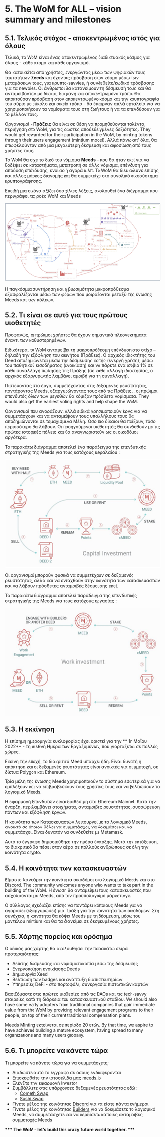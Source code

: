 # 5. The WoM for ALL – vision summary and milestones

## 5.1. Τελικός στόχος - αποκεντρωμένος ιστός για όλους

Τελικά, το WoM είναι ένας αποκεντρωμένος διαδικτυακός κόσμος για όλους - κάθε άτομο και κάθε οργανισμό.

Θα κατοικείται από χρήστες, ενεργώντας μέσω των ψηφιακών τους ταυτοτήτων **Xeeds** και έχοντας πρόσβαση στον κόσμο μέσω των μεταμάσκων τους, για κρυπτο-savvies, ή συνδεθείτε/κωδικό πρόσβασης για τα newbies. Οι άνθρωποι θα κατανείμουν τη δέσμευσή τους και θα ανταμείβονταν με δίκαιο, διαφανή και αποκεντρωμένο τρόπο. Θα αποκτούσαν πρόσβαση στον αποκεντρωμένο κόσμο και την κρυπτογραφία του αύριο με εύκολο και οικείο τρόπο - θα έπαιρναν απλά εργαλεία για να χρησιμοποιήσουν τα νομίσματα τους στη ζωή τους ή να τα επενδύσουν για το μέλλον τους.

Οργανισμοί - **Πράξεις** θα είναι σε θέση να προμηθεύονται ταλέντα, περιήγηση στο WoM, για τις σωστές αποδεδειγμένες δεξιότητες. They would get rewarded for their participation in the WoM, by minting tokens through their users engagement (mintium model). Αλλά πάνω απ' όλα, θα επωφελούνταν από μια μεγαλύτερη δέσμευση και αφοσίωση από τους χρήστες τους.

Το WoM θα είχε το δικό του νόμισμα **Meeds** – που θα ήταν εκεί για να ξοδέψει σε καταστήματα, μετατροπή σε άλλο νόμισμα, επένδυση για απόδοση επένδυσης, ενοίκιο ή αγορά κ.λπ. Το WoM θα διευκόλυνε επίσης και άλλες μάρκες διανομής και θα συμμετείχε στο συνολικό οικοσύστημα κρυπτογράφησης.

Επειδή μια εικόνα αξίζει όσο χίλιες λέξεις, ακολουθεί ένα διάγραμμα που περιγράφει τις ροές WoM και Meeds

![Ροές WoM και Meeds](en/img/wom-flows.png)

Η παγκόσμια συντήρηση και η βιωσιμότητα μακροπρόθεσμα εξασφαλίζονται μέσω των φόρων που μοιράζονται μεταξύ της ένωσης Meeds και των πόλεων.

## 5.2. Τι είναι σε αυτό για τους πρώτους υιοθετητές

Προφανώς, οι πρώιμοι χρήστες θα έχουν σημαντικά πλεονεκτήματα έναντι των καθυστερημένων.

Ειδικότερα, το WoM ανταμείβει τη μακροπρόθεσμη επένδυση στο στίχο – δηλαδή την εξόφληση του ακινήτου (Πράξεις). Ο αρχικός ιδιοκτήτης του Deed αποζημιώνεται μέσω της δέσμευσης κοπής (ενεργή χρήση), μέσω του παθητικού εισοδήματος (ενοικίαση) και να πάρετε ένα ισόβιο 1% σε κάθε συναλλαγή πώλησης της Πράξης (σε κάθε αλλαγή ιδιοκτησίας, ο αρχικός εξαργυρωτής λαμβάνει αμοιβή για τη συναλλαγή).

Πιστεύοντας στο έργο, συμμετέχοντας στις δεξαμενές ρευστότητας, ποντάροντας Meeds, εξαργυρώνοντας τους από τις Πράξεις... οι πρώιμοι επενδυτές όλων των μεγεθών θα κόμιζαν πρόσθετα νομίσματα. They would also get the earliest voting rights and help shape the WoM.

Οργανισμοί που αγοράζουν, αλλά ειδικά χρησιμοποιούν έργα για να συμμετάσχουν και να ανταμείψουν τους υπαλλήλους τους θα αποζημιώνονται σε τεμαχισμένα Μέλη. Όσο πιο δίκαιοι θα παίξουν, τόσο περισσότερο θα λάβουν. Οι προηγούμενοι υιοθετητές θα συνδεθούν με τις πρώτες ιστορικές πόλεις και θα αναγνωριστούν ως οι οικοδόμοι αργότερα.

Το παρακάτω διάγραμμα αποτελεί ένα παράδειγμα της επενδυτικής στρατηγικής της Meeds για τους κατόχους κεφαλαίου :

![Επενδυτική στρατηγική της Meeds για κατόχους κεφαλαίου](en/img/invest-capital.png)

Οι οργανισμοί μπορούν φυσικά να συμμετέχουν σε δεξαμενές ρευστότητας, αλλά και να ενταχθούν στην κοινότητα των κατασκευαστών και να λάβουν πρόσθετες ανταμοιβές δέσμευσης εκεί.

Το παρακάτω διάγραμμα αποτελεί παράδειγμα της επενδυτικής στρατηγικής της Meeds για τους κατόχους εργασίας :

![Επενδυτική στρατηγική της Meeds για τους κατόχους εργασίας](en/img/invest-work.png)

## 5.3. Η εκκίνηση

Η επίσημη ημερομηνία κυκλοφορίας έχει οριστεί για την ** 1η Μαΐου 2022** - τη Διεθνή Ημέρα των Εργαζομένων, που γιορτάζεται σε πολλές χώρες.

Εκείνη την εποχή, το διακριτικό Meed υπάρχει ήδη. Είναι δυνατή η απόκτηση και οι δεξαμενές ρευστότητας είναι ανοικτές για συμμετοχή, σε δίκτυα Polygon και Ethereum.

Τρία μέλη της ένωσης Meeds χρησιμοποιούν το σύστημα εσωτερικά για να εμπλέξουν και να επιβραβεύσουν τους χρήστες τους και να βελτιώσουν το λογισμικό Meeds.

Η εφαρμογή Επενδυτών είναι διαθέσιμη στο Ethereum Mainnet. Κατά την έναρξη, περιλαμβάνει στοιχήματα, ανταμοιβές ρευστότητας, συσσώρευση πόντων και εξόφληση έργων.

Η κοινότητα των Κατασκευαστών λειτουργεί με το λογισμικό Meeds, ανοικτό σε όποιον θέλει να συμμετάσχει, να δοκιμάσει και να συμμετάσχει. Είναι δυνατόν να συνδεθείτε με Metamask.

Αυτό το έγγραφο δημοσιεύθηκε την ημέρα έναρξης. Μετά την εκτόξευση, το διακριτικό θα πέσει στον αέρα σε πολλούς ανθρώπους σε όλη την κοινότητα crypto.

## 5.4. Η κοινότητα των κατασκευαστών

Είμαστε λανσάρει την κοινότητα οικοδόμοι στο λογισμικό Meeds και στο Discord. The community welcomes anyone who wants to take part in the building of the WoM. Η ένωση θα ανταμείψει τους κατασκευαστές που ασχολούνται με Meeds, από τον προϋπολογισμό μάρκετινγκ.

Ο σύλλογος σχεδιάζει επίσης να ποντάρει κάποιους Meeds για να αγοράσει (εξαργυρώσει) μια Πράξη για την κοινότητα των οικοδόμων. Στη συνέχεια, η κοινότητα θα κόψει Meeds με τη δέσμευση, μέσω του μοντέλου mintium και θα τα διανείμει σε δεσμευμένους χρήστες.

## 5.5. Χάρτης πορείας και ορόσημα

Ο οδικός μας χάρτης θα ακολουθήσει την παρακάτω σειρά προτεραιότητας:

- Δείκτης δέσμευσης και νομισματοκοπία μέσω της δέσμευσης
- Ενεργοποίηση ενοικίασης Deeds
- Δημιουργία Xeed
- Βελτίωση των badges και ανάπτυξη διαπιστευτηρίων
- Υπηρεσίες DeFi - στο πορτοφόλι, συνεργασία πιστωτικών καρτών

Βασιζόμαστε στις πρώτες υιοθεσίες από τις DAOs και τις tech-savvy εταιρείες κατά τη διάρκεια του κατασκευαστικού σταδίου. We should also have some early adopters from traditional companies that gain immediate value from the WoM by providing relevant engagement programs to their people, on top of their current traditional compensation plans.

Meeds Minting εκτείνεται σε περίοδο 20 ετών. By that time, we aspire to have achieved building a mature ecosystem, having spread to many organizations and many users globally.

## 5.6. Τι μπορείτε να κάνετε τώρα

Τι μπορείτε να κάνετε τώρα για να συμμετάσχετε;

- Διαδώστε αυτό το έγγραφο σε όσους ενδιαφέρονται
- Επισκεφθείτε την ιστοσελίδα μας [meeds.io](https://www.meeds.io/)
- Ελέγξτε την εφαρμογή [Investor](https://meeds.io/investors)
- Συμβάλλετε στις υπάρχουσες δεξαμενές ρευστότητας εδώ :
  - [Cometh Swap](https://swap.cometh.io/)
  - [Sushi Swap](https://sushi.com)
- Γίνετε μέλος της κοινότητας [Discord](https://discord.com/invite/hAuADSq3) για να είστε πάντα ενήμεροι
- Γίνετε μέλος της κοινότητας [Builders](https://meeds.io/builders) για να δοκιμάσετε το λογισμικό Meeds, να συμμετάσχετε και να κερδίσετε κάποιες ανταμοιβές συμμετοχής Meeds

**\*\*\* The WoM - let’s build this crazy future world together. \*\*\***